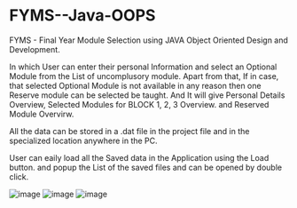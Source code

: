 # FYMS--Java-OOPS
FYMS - Final Year Module Selection using JAVA Object Oriented Design and Development. 

In which User can enter their personal Information and select an Optional Module from the List of uncomplusory module. Apart from that, If in case, that selected Optional Module is not available in any reason then one Reserve module can be selected be taught. And It will give Personal Details Overview, Selected Modules for BLOCK 1, 2, 3 Overview. and Reserved Module Overvirw.

All the data can be stored in a .dat file in the project file and in the specialized location anywhere in the PC. 

User can eaily load all the Saved data in the Application using the Load button. and popup the List of the saved files and can be opened by double click.

![image](https://github.com/karnmodi/FYMS--Java-OOPS/assets/84740993/c006db46-ae9f-4dbb-8989-00d832671445)
![image](https://github.com/karnmodi/FYMS--Java-OOPS/assets/84740993/4e9477e3-413b-4471-9ccf-f5424d65d96f)
![image](https://github.com/karnmodi/FYMS--Java-OOPS/assets/84740993/056f2609-9e7f-4076-aa77-149c21b13de3)



